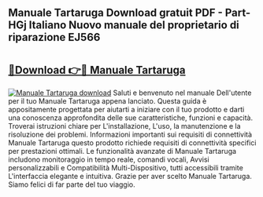## Manuale Tartaruga Download gratuit PDF - Part-HGj Italiano Nuovo manuale del proprietario di riparazione EJ566

# <h2><a href="http://dff135.blite.top/?on=Manuale+Tartaruga">🔗Download 👉🔴 Manuale Tartaruga</a></h2>

[![Manuale Tartaruga download](https://i.imgur.com/lujVjoI.png)](http://dff135.blite.top/?on=Manuale+Tartaruga)
Saluti e benvenuto nel manuale Dell'utente per il tuo Manuale Tartaruga appena lanciato. Questa guida è appositamente progettata per aiutarti a iniziare con il tuo prodotto e darti una conoscenza approfondita delle sue caratteristiche, funzioni e capacità. Troverai istruzioni chiare per L'installazione, L'uso, la manutenzione e la risoluzione dei problemi. Informazioni importanti sui requisiti di connettività Manuale Tartaruga questo prodotto richiede requisiti di connettività specifici per prestazioni ottimali. Le funzionalità avanzate di Manuale Tartaruga includono monitoraggio in tempo reale, comandi vocali, Avvisi personalizzabili e Compatibilità Multi-Dispositivo, tutti accessibili tramite L'interfaccia elegante e intuitiva. Grazie per aver scelto Manuale Tartaruga. Siamo felici di far parte del tuo viaggio.
